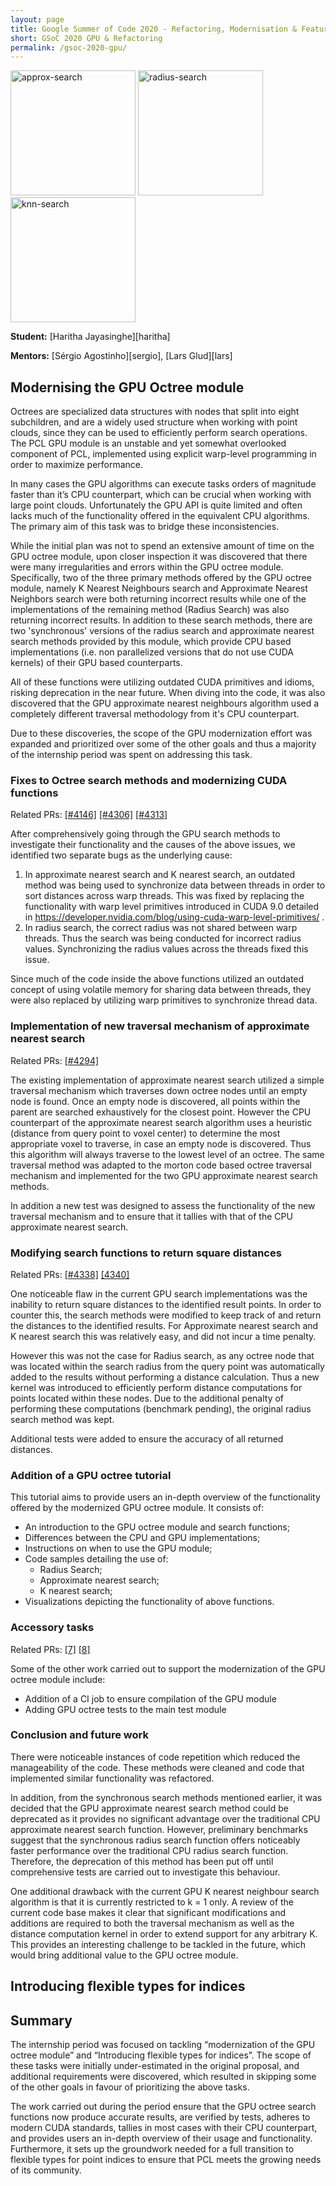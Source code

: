 ```yaml
---
layout: page
title: Google Summer of Code 2020 - Refactoring, Modernisation & Feature Addition with Emphasis on GPU Module
short: GSoC 2020 GPU & Refactoring
permalink: /gsoc-2020-gpu/
---
```


<img src="{{ '/assets/images/gsoc-2020/gpu_approx.png' | relative_url }}" alt="approx-search" width="200" /> <img src="{{ '/assets/images/gsoc-2020/gpu_radius.png' | relative_url }}" alt="radius-search" width="200" /> <img src="{{ '/assets/images/gsoc-2020/gpu_knn.png' | relative_url }}" alt="knn-search" width="200" />

**Student:** [Haritha Jayasinghe][haritha]

**Mentors:** [Sérgio Agostinho][sergio], [Lars Glud][lars]


## Modernising the GPU Octree module

Octrees are specialized data structures with nodes that split into eight subchildren, and are a widely used structure when working with point clouds, since they can be used to efficiently perform search operations. The PCL GPU module is an unstable and yet somewhat overlooked component of PCL, implemented using explicit warp-level programming in order to maximize performance.

In many cases the GPU algorithms can execute tasks orders of magnitude faster than it’s CPU counterpart, which can be crucial when working with large point clouds. Unfortunately the GPU API is quite limited and often lacks much of the functionality offered in the equivalent CPU algorithms. The primary aim of this task was to bridge these inconsistencies.

While the initial plan was not to spend an extensive amount of time on the GPU octree module, upon closer inspection it was discovered that there were many irregularities and errors within the GPU octree module. Specifically, two of the three primary methods offered by the GPU octree module, namely K Nearest Neighbours search and Approximate Nearest Neighbors search were both returning incorrect results while one of the implementations of the remaining method (Radius Search) was also returning incorrect results. In addition to these search methods, there are two 'synchronous' versions of the radius search and approximate nearest search methods provided by this module, which provide CPU based  implementations (i.e. non parallelized versions that do not use CUDA kernels) of their GPU based counterparts.

All of these functions were utilizing outdated CUDA primitives and idioms, risking deprecation in the near future. When diving into the code, it was also discovered that the GPU approximate nearest neighbours algorithm used a completely different traversal methodology from it's CPU counterpart.

Due to these discoveries,  the scope of the GPU modernization effort was expanded and prioritized over some of the other goals and thus a majority of the internship period was spent on addressing this task.

### Fixes to Octree search methods and modernizing CUDA functions

Related PRs: [[#4146]](https://github.com/PointCloudLibrary/pcl/pull/4146) [[#4306]](https://github.com/PointCloudLibrary/pcl/pull/4306) [[#4313]](https://github.com/PointCloudLibrary/pcl/pull/4313)

After comprehensively going through the GPU search methods to investigate their functionality and the causes of the above issues, we identified two separate bugs as the underlying cause:
  1. In approximate nearest search and K nearest search, an outdated method was being used to synchronize data between threads in order to sort distances across warp threads. This was fixed by replacing the functionality with warp level primitives introduced in CUDA 9.0 detailed in https://developer.nvidia.com/blog/using-cuda-warp-level-primitives/ .
  2. In radius search, the correct radius was not shared between warp threads. Thus the search was being conducted for incorrect radius values. Synchronizing the radius values across the threads fixed this issue.

Since much of the code inside the above functions utilized an outdated concept of using volatile memory for sharing data between threads, they were also replaced by utilizing warp primitives to synchronize thread data.

### Implementation of new traversal mechanism of approximate nearest search

Related PRs: [[#4294]](https://github.com/PointCloudLibrary/pcl/pull/4294)

The existing implementation of approximate nearest search utilized a simple traversal mechanism which traverses down octree nodes until an empty node is found. Once an empty node is discovered, all points within the parent are searched exhaustively for the closest point. However the CPU counterpart of the approximate nearest search algorithm uses a heuristic (distance from query point to voxel center) to determine the most appropriate voxel to traverse, in case an empty node is discovered. Thus this algorithm will always traverse to the lowest level of an octree. The same traversal method was adapted to the morton code based octree traversal mechanism and implemented for the two GPU approximate nearest search methods.

In addition a new test was designed to assess the functionality of the new traversal mechanism and to ensure that it tallies with that of the CPU approximate nearest search.

### Modifying search functions to return square distances

Related PRs: [[#4338]](https://github.com/PointCloudLibrary/pcl/pull/4338) [[4340]](https://github.com/PointCloudLibrary/pcl/pull/4340)

One noticeable flaw in the current GPU search implementations was the inability to return square distances to the identified result points. In order to counter this, the search methods were modified to keep track of and return the distances to the identified results. For Approximate nearest search and K nearest search this was relatively easy, and did not incur a time penalty.

However this was not the case for Radius search, as any octree node that was located within the search radius from the query point was automatically added to the results without performing a distance calculation. Thus a new kernel was introduced to efficiently perform distance computations for points located within these nodes. Due to the additional penalty of performing these computations (benchmark pending), the original radius search method was kept.

Additional tests were added to ensure the accuracy of all returned distances.

### Addition of a GPU octree tutorial
<TODO link to tutorial>

This tutorial aims to provide users an in-depth overview of the functionality offered by the modernized GPU octree module. It consists of:
 - An introduction to the GPU octree module and search functions;
 - Differences between the CPU and GPU implementations;
 - Instructions on when to use the GPU module;
 - Code samples detailing the use of:
    - Radius Search;
    - Approximate nearest search;
    - K nearest search;
  - Visualizations depicting the functionality of above functions.

### Accessory tasks

Related PRs:  [[7]](https://github.com/larshg/pcl/pull/7) [[8]](https://github.com/larshg/pcl/pull/8)

Some of the other work carried out to support the modernization of the GPU octree module include:
- Addition of a CI job to ensure compilation of the GPU module
- Adding GPU octree tests to the main test module

### Conclusion and future work

There were noticeable instances of code repetition which reduced the manageability of the code. These methods were cleaned and code that implemented similar functionality was refactored.

In addition, from the synchronous search methods mentioned earlier, it was decided that the GPU approximate nearest search method could be deprecated as it provides no significant advantage over the traditional CPU approximate nearest search function. However, preliminary benchmarks suggest that the synchronous radius search function offers noticeably faster performance over the traditional CPU radius search function. Therefore, the deprecation of this method has been put off until comprehensive tests are carried out to investigate this behaviour.

One additional drawback with the current GPU K nearest neighbour search algorithm is that it is currently restricted to k = 1 only. A review of the current code base makes it clear that significant modifications and additions are required to both the traversal mechanism as well as the distance computation kernel in order to extend support for any arbitrary K. This provides an interesting challenge to be tackled in the future, which would bring additional value to the GPU octree module.

## Introducing flexible types for indices

## Summary

The internship period was focused on tackling “modernization of the GPU octree module” and “Introducing flexible types for indices”. The scope of these tasks were initially under-estimated in the original proposal, and additional requirements were discovered, which resulted in skipping some of the other goals in favour of prioritizing the above tasks.

The work carried out during the period ensure that the GPU octree search functions now produce accurate results, are verified by tests, adheres to modern CUDA standards, tallies in most cases with their CPU counterpart, and provides users an in-depth overview of their usage and functionality. Furthermore, it sets up the groundwork needed for a full transition to flexible types for point indices to ensure that PCL meets the growing needs of its community.
